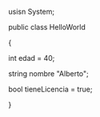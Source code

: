 usisn System;



public class HelloWorld



{



int edad = 40;



string nombre "Alberto";

bool tieneLicencia = true;



}

